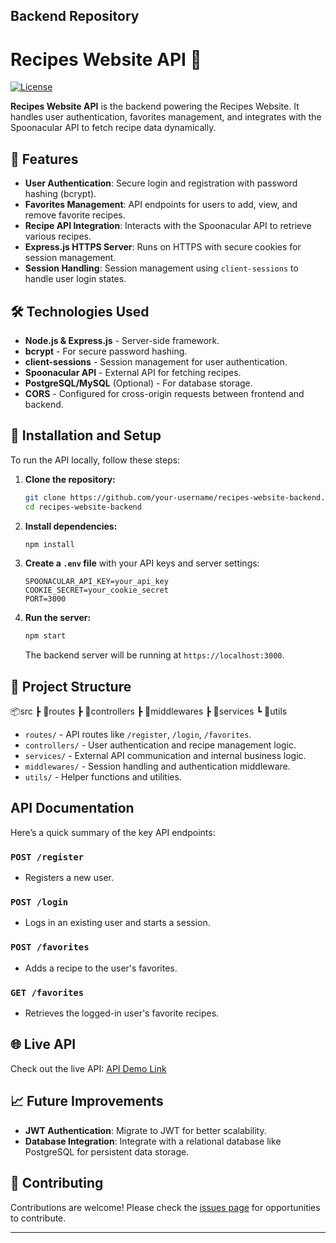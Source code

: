## Backend Repository 

# Recipes Website API 🍴

[![License](https://img.shields.io/badge/license-MIT-blue.svg)](LICENSE)

**Recipes Website API** is the backend powering the Recipes Website. It handles user authentication, favorites management, and integrates with the Spoonacular API to fetch recipe data dynamically.

## 🚀 Features

- **User Authentication**: Secure login and registration with password hashing (bcrypt).
- **Favorites Management**: API endpoints for users to add, view, and remove favorite recipes.
- **Recipe API Integration**: Interacts with the Spoonacular API to retrieve various recipes.
- **Express.js HTTPS Server**: Runs on HTTPS with secure cookies for session management.
- **Session Handling**: Session management using `client-sessions` to handle user login states.

## 🛠️ Technologies Used

- **Node.js & Express.js** - Server-side framework.
- **bcrypt** - For secure password hashing.
- **client-sessions** - Session management for user authentication.
- **Spoonacular API** - External API for fetching recipes.
- **PostgreSQL/MySQL** (Optional) - For database storage.
- **CORS** - Configured for cross-origin requests between frontend and backend.

## 🔧 Installation and Setup

To run the API locally, follow these steps:

1. **Clone the repository:**

    ```bash
    git clone https://github.com/your-username/recipes-website-backend.git
    cd recipes-website-backend
    ```

2. **Install dependencies:**

    ```bash
    npm install
    ```

3. **Create a `.env` file** with your API keys and server settings:

    ```plaintext
    SPOONACULAR_API_KEY=your_api_key
    COOKIE_SECRET=your_cookie_secret
    PORT=3000
    ```

4. **Run the server:**

    ```bash
    npm start
    ```

    The backend server will be running at `https://localhost:3000`.

## 📂 Project Structure
📦src ┣ 📂routes ┣ 📂controllers ┣ 📂middlewares ┣ 📂services ┗ 📂utils


- `routes/` - API routes like `/register`, `/login`, `/favorites`.
- `controllers/` - User authentication and recipe management logic.
- `services/` - External API communication and internal business logic.
- `middlewares/` - Session handling and authentication middleware.
- `utils/` - Helper functions and utilities.

## API Documentation

Here’s a quick summary of the key API endpoints:

### `POST /register`
- Registers a new user.

### `POST /login`
- Logs in an existing user and starts a session.

### `POST /favorites`
- Adds a recipe to the user's favorites.

### `GET /favorites`
- Retrieves the logged-in user's favorite recipes.

## 🌐 Live API

Check out the live API: [API Demo Link](https://your-api-link.com)

## 📈 Future Improvements

- **JWT Authentication**: Migrate to JWT for better scalability.
- **Database Integration**: Integrate with a relational database like PostgreSQL for persistent data storage.

## 🤝 Contributing

Contributions are welcome! Please check the [issues page](#) for opportunities to contribute.

---
